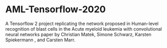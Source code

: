 # AML-Tensorflow-2020
A Tensorflow 2 project replicating the network proposed in Human-level recognition of blast cells in the Acute myeloid leukemia with convolutional neural networks paper by Christian Matek, Simone Schwarz, Karsten Spiekermann , and Carsten Marr.

